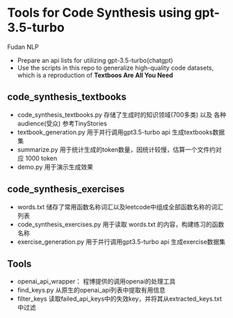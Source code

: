 # Tools for Code Synthesis using gpt-3.5-turbo
Fudan NLP

* Prepare an api lists for utilizing gpt-3.5-turbo(chatgpt)
* Use the scripts in this repo to generalize high-quality code datasets, which is a reproduction of **Textboos Are All You Need**

## code_synthesis_textbooks
* code_synthesis_textbooks.py 存储了生成时的知识领域(700多类) 以及 各种audience(受众) 参考TinyStories
* textbook_generation.py 用于并行调用gpt3.5-turbo api 生成textbooks数据集 
* summarize.py 用于统计生成的token数量，因统计较慢，估算一个文件约对应 1000 token
* demo.py 用于演示生成效果

## code_synthesis_exercises
* words.txt 储存了常用函数名称词汇以及leetcode中组成全部函数名称的词汇列表
* code_synthesis_exercises.py 用于读取 words.txt 的内容，构建练习的函数名称
* exercise_generation.py 用于并行调用gpt3.5-turbo api 生成exercise数据集 

## Tools
* openai_api_wrapper： 程博提供的调用openai的处理工具
* find_keys.py 从原生的openai_api列表中提取有用信息
* filter_keys 读取failed_api_keys中的失效key，并将其从extracted_keys.txt中过滤